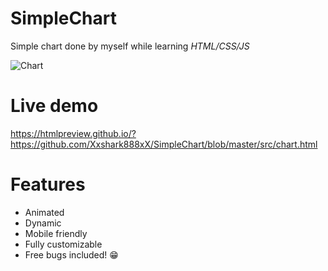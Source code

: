 # SimpleChart
Simple chart done by myself while learning *HTML/CSS/JS*

![Chart](https://i.imgur.com/FyU3lUH.png)

# Live demo
https://htmlpreview.github.io/?https://github.com/Xxshark888xX/SimpleChart/blob/master/src/chart.html

# Features
* Animated
* Dynamic
* Mobile friendly
* Fully customizable
* Free bugs included! 😁
